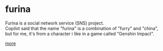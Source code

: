 # furina

Furina is a social network service (SNS) project.  
Copilot said that the name "furina" is a combination of "furry" and "china", but for me, it's from a character i like in a game called "Genshin Impact".

[more](./furina/README.md)